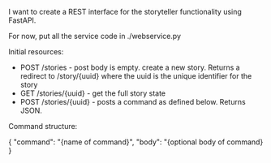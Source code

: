 I want to create a REST interface for the storyteller functionality using FastAPI.

For now, put all the service code in ./webservice.py

Initial resources:

* POST /stories - post body is empty. create a new story. Returns a redirect to /story/{uuid} where the uuid is the unique identifier for the story
* GET /stories/{uuid} - get the full story state
* POST /stories/{uuid} - posts a command as defined below. Returns JSON.

Command structure:

{ "command": "{name of command}", "body": "{optional body of command} }